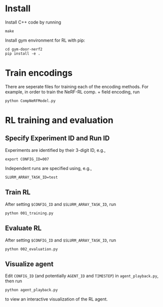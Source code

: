 # Install
Install C++ code by running
```
make
```
Install gym environment for RL with pip:
```
cd gym-door-nerf2
pip install -e .
```

# Train encodings
There are seperate files for training each of the encoding methods. For example, in order to train the NeRF-RL comp. + field encoding, run
```
python CompNeRFModel.py
```

# RL training and evaluation
## Specify Experiment ID and Run ID
Experiments are identified by their 3-digit ID, e.g.,
```
export CONFIG_ID=007
```
Independent runs are specified using, e.g.,
```
SLURM_ARRAY_TASK_ID=test
```

## Train RL
After setting `$CONFIG_ID` and `$SLURM_ARRAY_TASK_ID`, run
```
python 001_training.py
```

## Evaluate RL
After setting `$CONFIG_ID` and `$SLURM_ARRAY_TASK_ID`, run
```
python 002_evaluation.py
```

## Visualize agent
Edit `CONFIG_ID` (and potentially `AGENT_ID` and `TIMESTEP`) in `agent_playback.py`, then run
```
python agent_playback.py
```
to view an interactive visualization of the RL agent.